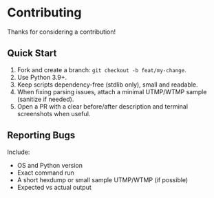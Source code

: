 # Contributing

Thanks for considering a contribution!

## Quick Start
1. Fork and create a branch: `git checkout -b feat/my-change`.
2. Use Python 3.9+.
3. Keep scripts dependency-free (stdlib only), small and readable.
4. When fixing parsing issues, attach a minimal UTMP/WTMP sample (sanitize if needed).
5. Open a PR with a clear before/after description and terminal screenshots when useful.

## Reporting Bugs
Include:
- OS and Python version
- Exact command run
- A short hexdump or small sample UTMP/WTMP (if possible)
- Expected vs actual output